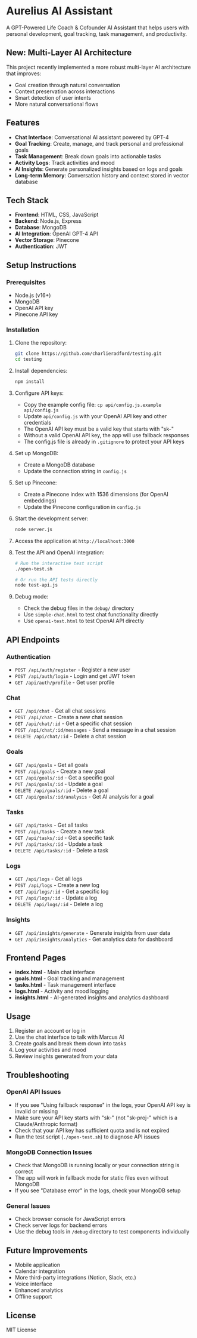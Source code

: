 # Aurelius AI Assistant

A GPT-Powered Life Coach & Cofounder AI Assistant that helps users with personal development, goal tracking, task management, and productivity.

## New: Multi-Layer AI Architecture
This project recently implemented a more robust multi-layer AI architecture that improves:
- Goal creation through natural conversation
- Context preservation across interactions
- Smart detection of user intents
- More natural conversational flows

## Features

- **Chat Interface**: Conversational AI assistant powered by GPT-4
- **Goal Tracking**: Create, manage, and track personal and professional goals
- **Task Management**: Break down goals into actionable tasks
- **Activity Logs**: Track activities and mood
- **AI Insights**: Generate personalized insights based on logs and goals
- **Long-term Memory**: Conversation history and context stored in vector database

## Tech Stack

- **Frontend**: HTML, CSS, JavaScript
- **Backend**: Node.js, Express
- **Database**: MongoDB
- **AI Integration**: OpenAI GPT-4 API
- **Vector Storage**: Pinecone
- **Authentication**: JWT

## Setup Instructions

### Prerequisites

- Node.js (v16+)
- MongoDB
- OpenAI API key
- Pinecone API key

### Installation

1. Clone the repository:
   ```bash
   git clone https://github.com/charlieradford/testing.git
   cd testing
   ```

2. Install dependencies:
   ```bash
   npm install
   ```

3. Configure API keys:
   - Copy the example config file: `cp api/config.js.example api/config.js`
   - Update `api/config.js` with your OpenAI API key and other credentials
   - The OpenAI API key must be a valid key that starts with "sk-"
   - Without a valid OpenAI API key, the app will use fallback responses
   - The config.js file is already in `.gitignore` to protect your API keys

4. Set up MongoDB:
   - Create a MongoDB database
   - Update the connection string in `config.js`

5. Set up Pinecone:
   - Create a Pinecone index with 1536 dimensions (for OpenAI embeddings)
   - Update the Pinecone configuration in `config.js`

6. Start the development server:
   ```bash
   node server.js
   ```

7. Access the application at `http://localhost:3000`

8. Test the API and OpenAI integration:
   ```bash
   # Run the interactive test script
   ./open-test.sh
   
   # Or run the API tests directly
   node test-api.js
   ```

9. Debug mode:
   - Check the debug files in the `debug/` directory
   - Use `simple-chat.html` to test chat functionality directly
   - Use `openai-test.html` to test OpenAI API directly

## API Endpoints

### Authentication
- `POST /api/auth/register` - Register a new user
- `POST /api/auth/login` - Login and get JWT token
- `GET /api/auth/profile` - Get user profile

### Chat
- `GET /api/chat` - Get all chat sessions
- `POST /api/chat` - Create a new chat session
- `GET /api/chat/:id` - Get a specific chat session
- `POST /api/chat/:id/messages` - Send a message in a chat session
- `DELETE /api/chat/:id` - Delete a chat session

### Goals
- `GET /api/goals` - Get all goals
- `POST /api/goals` - Create a new goal
- `GET /api/goals/:id` - Get a specific goal
- `PUT /api/goals/:id` - Update a goal
- `DELETE /api/goals/:id` - Delete a goal
- `GET /api/goals/:id/analysis` - Get AI analysis for a goal

### Tasks
- `GET /api/tasks` - Get all tasks
- `POST /api/tasks` - Create a new task
- `GET /api/tasks/:id` - Get a specific task
- `PUT /api/tasks/:id` - Update a task
- `DELETE /api/tasks/:id` - Delete a task

### Logs
- `GET /api/logs` - Get all logs
- `POST /api/logs` - Create a new log
- `GET /api/logs/:id` - Get a specific log
- `PUT /api/logs/:id` - Update a log
- `DELETE /api/logs/:id` - Delete a log

### Insights
- `GET /api/insights/generate` - Generate insights from user data
- `GET /api/insights/analytics` - Get analytics data for dashboard

## Frontend Pages

- **index.html** - Main chat interface
- **goals.html** - Goal tracking and management
- **tasks.html** - Task management interface
- **logs.html** - Activity and mood logging
- **insights.html** - AI-generated insights and analytics dashboard

## Usage

1. Register an account or log in
2. Use the chat interface to talk with Marcus AI
3. Create goals and break them down into tasks
4. Log your activities and mood
5. Review insights generated from your data

## Troubleshooting

### OpenAI API Issues
- If you see "Using fallback response" in the logs, your OpenAI API key is invalid or missing
- Make sure your API key starts with "sk-" (not "sk-proj-" which is a Claude/Anthropic format)
- Check that your API key has sufficient quota and is not expired
- Run the test script (`./open-test.sh`) to diagnose API issues

### MongoDB Connection Issues
- Check that MongoDB is running locally or your connection string is correct
- The app will work in fallback mode for static files even without MongoDB
- If you see "Database error" in the logs, check your MongoDB setup

### General Issues
- Check browser console for JavaScript errors
- Check server logs for backend errors
- Use the debug tools in `/debug` directory to test components individually

## Future Improvements

- Mobile application
- Calendar integration
- More third-party integrations (Notion, Slack, etc.)
- Voice interface
- Enhanced analytics
- Offline support

## License

MIT License